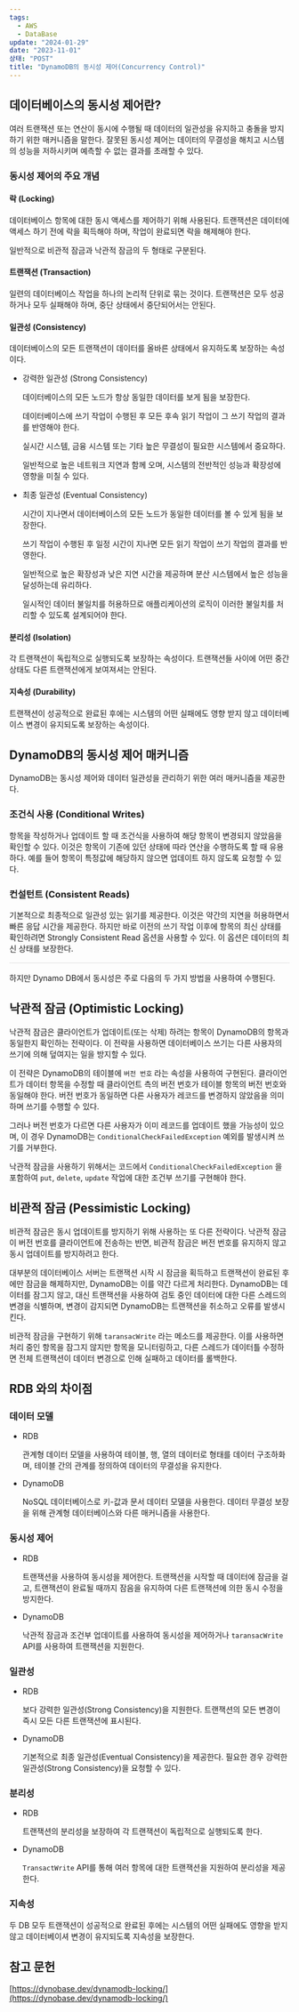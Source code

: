 ```yaml
---
tags:
  - AWS
  - DataBase
update: "2024-01-29"
date: "2023-11-01"
상태: "POST"
title: "DynamoDB의 동시성 제어(Concurrency Control)"
---
```

## 데이터베이스의 동시성 제어란?

여러 트랜잭션 또는 연산이 동시에 수행될 때 데이터의 일관성을 유지하고 충돌을 방지하기 위한 매커니즘을 말한다. 잘못된 동시성 제어는 데이터의 무결성을 해치고 시스템의 성능을 저하시키며 예측할 수 없는 결과를 초래할 수 있다. 

### 동시성 제어의 주요 개념

#### 락 (Locking)

데이터베이스 항목에 대한 동시 액세스를 제어하기 위해 사용된다. 트랜잭션은 데이터에 액세스 하기 전에 락을 획득해야 하며, 작업이 완료되면 락을 해제해야 한다. 

일반적으로 비관적 잠금과 낙관적 잠금의 두 형태로 구분된다. 

#### 트랜잭션 (Transaction)

일련의 데이터베이스 작업을 하나의 논리적 단위로 묶는 것이다. 트랜잭션은 모두 성공하거나 모두 실패해야 하며, 중단 상태에서 중단되어서는 안된다. 

#### 일관성 (Consistency)

데이터베이스의 모든 트랜잭션이 데이터를 올바른 상태에서 유지하도록 보장하는 속성이다. 

- 강력한 일관성 (Strong Consistency)

    데이터베이스의 모든 노드가 항상 동일한 데이터를 보게 됨을 보장한다. 

    데이터베이스에 쓰기 작업이 수행된 후 모든 후속 읽기 작업이 그 쓰기 작업의 결과를 반영해야 한다. 

    실시간 시스템, 금융 시스템 또는 기타 높은 무결성이 필요한 시스템에서 중요하다. 

    일반적으로 높은 네트워크 지연과 함께 오며, 시스템의 전반적인 성능과 확장성에 영향을 미칠 수 있다. 

- 최종 일관성 (Eventual Consistency)

    시간이 지나면서 데이터베이스의 모든 노드가 동일한 데이터를 볼 수 있게 됨을 보장한다. 

    쓰기 작업이 수행된 후 일정 시간이 지나면 모든 읽기 작업이 쓰기 작업의 결과를 반영한다. 

    일반적으로 높은 확장성과 낮은 지연 시간을 제공하며 분산 시스템에서 높은 성능을 달성하는데 유리하다. 

    일시적인 데이터 불일치를 허용하므로 애플리케이션의 로직이 이러한 불일치를 처리할 수 있도록 설계되어야 한다. 

#### 분리성 (Isolation)

각 트랜잭션이 독립적으로 실행되도록 보장하는 속성이다. 트랜잭션들 사이에 어떤 중간 상태도 다른 트랜잭션에게 보여져셔는 안된다. 

#### 지속성 (Durability)

트랜잭션이 성공적으로 완료된 후에는 시스템의 어떤 실패에도 영향 받지 않고 데이터베이스 변경이 유지되도록 보장하는 속성이다. 

## DynamoDB의 동시성 제어 매커니즘

DynamoDB는 동시성 제어와 데이터 일관성을 관리하기 위한 여러 매커니즘을 제공한다. 

### 조건식 사용 (Conditional Writes)

항목을 작성하거나 업데이트 할 때 조건식을 사용하여 해당 항목이 변경되지 않았음을 확인할 수 있다. 이것은 항목이 기존에 있던 상태에 따라 연산을 수행하도록 할 때 유용하다. 예를 들어 항목이 특정값에 해당하지 않으면 업데이트 하지 않도록 요청할 수 있다. 

### 컨설턴트 (Consistent Reads)

기본적으로 최종적으로 일관성 있는 읽기를 제공한다. 이것은 약간의 지연을 허용하면서 빠른 응답 시간을 제공한다. 하지만 바로 이전의 쓰기 작업 이후에 항목의 최신 상태를 확인하려면 Strongly Consistent Read 옵션을 사용할 수 있다. 이 옵션은 데이터의 최신 상태를 보장한다.

<hr style="border: none; height: 1px; background-color: #e0e0e0; margin: 16px 0;" />
하지만 Dynamo DB에서 동시성은 주로 다음의 두 가지 방법을 사용하여 수행된다. 

## 낙관적 잠금 (Optimistic Locking)

낙관적 잠금은 클라이언트가 업데이트(또는 삭제) 하려는 항목이 DynamoDB의 항목과 동일한지 확인하는 전략이다. 이 전략을 사용하면 데이터베이스 쓰기는 다른 사용자의 쓰기에 의해 덮여지는 일을 방지할 수 있다. 

이 전략은 DynamoDB의 테이블에 `버전 번호` 라는 속성을 사용하여 구현된다. 클라이언트가 데이터 항목을 수정할 때 클라이언트 측의 버전 번호가 테이블 항목의 버전 번호와 동일해야 한다. 버전 번호가 동일하면 다른 사용자가 레코드를 변경하지 않았음을 의미하며 쓰기를 수행할 수 있다. 

그러나 버전 번호가 다르면 다른 사용자가 이미 레코드를 업데이트 했을 가능성이 있으며, 이 경우 DynamoDB는 `ConditionalCheckFailedException` 예외를 발생시켜 쓰기를 거부한다. 

낙관적 잠금을 사용하기 위해서는 코드에서 `ConditionalCheckFailedException` 을 포함하여 `put`, `delete`, `update` 작업에 대한 조건부 쓰기를 구현해야 한다. 

## 비관적 잠금 (Pessimistic Locking)

비관적 잠금은 동시 업데이트를 방지하기 위해 사용하는 또 다른 전략이다. 낙관적 잠금이 버전 번호를 클라이언트에 전송하는 반면, 비관적 잠금은 버전 번호를 유지하지 않고 동시 업데이트를 방지하려고 한다. 

대부분의 데이터베이스 서버는 트랜잭션 시작 시 잠금을 획득하고 트랜잭션이 완료된 후에만 잠금을 해제하지만, DynamoDB는 이를 약간 다르게 처리한다. DynamoDB는 데이터를 잠그지 않고, 대신 트랜잭션을 사용하여 검토 중인 데이터에 대한 다른 스레드의 변경을 식별하며, 변경이 감지되면 DynamoDB는 트랜잭션을 취소하고 오류를 발생시킨다. 

비관적 잠금을 구현하기 위해 `taransacWrite` 라는 메소드를 제공한다. 이를 사용하면 처리 중인 항목을 잠그지 않지만 항목을 모니터링하고, 다른 스레드가 데이터틀 수정하면 전체 트랜잭션이 데이터 변경으로 인해 실패하고 데이터를 롤백한다. 

## RDB 와의 차이점

### 데이터 모델

- RDB

    관계형 데이터 모델을 사용하여 테이블, 행, 열의 데이터로 형태를 데이터 구조하화며, 테이블 간의 관계를 정의하여 데이터의 무결성을 유지한다. 

- DynamoDB

    NoSQL 데이터베이스로 키-값과 문서 데이터 모델을 사용한다. 데이터 무결성 보장을 위해 관계형 데이터베이스와 다른 매커니즘을 사용한다. 

### 동시성 제어

- RDB

    트랜잭션을 사용하여 동시성을 제어한다. 트랜잭션을 시작할 때 데이터에 잠금을 걸고, 트랜잭션이 완료될 때까지 잠음을 유지하여 다른 트랜잭션에 의한 동시 수정을 방지한다. 

- DynamoDB

    낙관적 잠금과 조건부 업데이트를 사용하여 동시성을 제어하거나 `taransacWrite` API를 사용하여 트랜잭션을 지원한다. 

### 일관성

- RDB

    보다 강력한 일관성(Strong Consistency)을 지원한다. 트랜잭션의 모든 변경이 즉시 모든 다른 트랜잭션에 표시된다. 

- DynamoDB

    기본적으로 최종 일관성(Eventual Consistency)을 제공한다. 필요한 경우 강력한 일관성(Strong Consistency)을 요청할 수 있다. 

### 분리성

- RDB

    트랜잭션의 분리성을 보장하여 각 트랜잭션이 독립적으로 실행되도록 한다. 

- DynamoDB

    `TransactWrite` API를 통해 여러 항목에 대한 트랜잭션을 지원하여 분리성을 제공한다. 

### 지속성

두 DB 모두 트랜잭션이 성공적으로 완료된 후에는 시스템의 어떤 실패에도 영향을 받지 않고 데이터베이셔 변경이 유지되도록 지속성을 보장한다. 

## 참고 문헌

[https://dynobase.dev/dynamodb-locking/](https://dynobase.dev/dynamodb-locking/)

